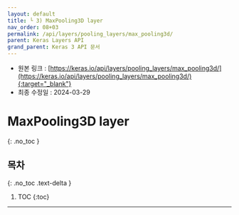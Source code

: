 ```yaml
---
layout: default
title: └ 3) MaxPooling3D layer
nav_order: 08+03
permalink: /api/layers/pooling_layers/max_pooling3d/
parent: Keras Layers API
grand_parent: Keras 3 API 문서
---
```


* 원본 링크 : [https://keras.io/api/layers/pooling_layers/max_pooling3d/](https://keras.io/api/layers/pooling_layers/max_pooling3d/){:target="_blank"}
* 최종 수정일 : 2024-03-29

# MaxPooling3D layer
{: .no_toc }

## 목차
{: .no_toc .text-delta }

1. TOC
{:toc}

---

